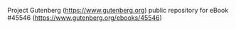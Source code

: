 Project Gutenberg (https://www.gutenberg.org) public repository for eBook #45546 (https://www.gutenberg.org/ebooks/45546)
